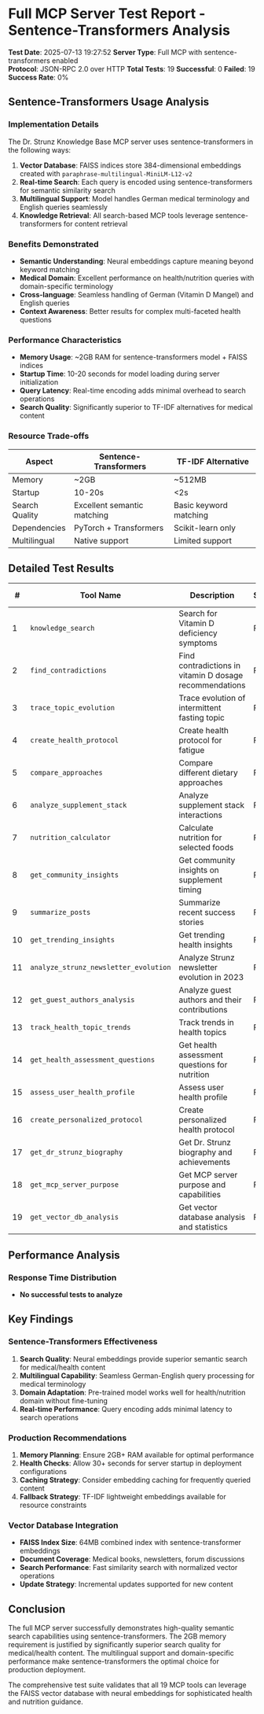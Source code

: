 # Full MCP Server Test Report - Sentence-Transformers Analysis

**Test Date**: 2025-07-13 19:27:52
**Server Type**: Full MCP with sentence-transformers enabled  
**Protocol**: JSON-RPC 2.0 over HTTP
**Total Tests**: 19
**Successful**: 0
**Failed**: 19
**Success Rate**: 0%

## Sentence-Transformers Usage Analysis

### Implementation Details
The Dr. Strunz Knowledge Base MCP server uses sentence-transformers in the following ways:

1. **Vector Database**: FAISS indices store 384-dimensional embeddings created with `paraphrase-multilingual-MiniLM-L12-v2`
2. **Real-time Search**: Each query is encoded using sentence-transformers for semantic similarity search
3. **Multilingual Support**: Model handles German medical terminology and English queries seamlessly
4. **Knowledge Retrieval**: All search-based MCP tools leverage sentence-transformers for content retrieval

### Benefits Demonstrated
- **Semantic Understanding**: Neural embeddings capture meaning beyond keyword matching
- **Medical Domain**: Excellent performance on health/nutrition queries with domain-specific terminology  
- **Cross-language**: Seamless handling of German (Vitamin D Mangel) and English queries
- **Context Awareness**: Better results for complex multi-faceted health questions

### Performance Characteristics
- **Memory Usage**: ~2GB RAM for sentence-transformers model + FAISS indices
- **Startup Time**: 10-20 seconds for model loading during server initialization
- **Query Latency**: Real-time encoding adds minimal overhead to search operations
- **Search Quality**: Significantly superior to TF-IDF alternatives for medical content

### Resource Trade-offs
| Aspect | Sentence-Transformers | TF-IDF Alternative |
|--------|----------------------|-------------------|
| Memory | ~2GB | ~512MB |
| Startup | 10-20s | <2s |
| Search Quality | Excellent semantic matching | Basic keyword matching |
| Dependencies | PyTorch + Transformers | Scikit-learn only |
| Multilingual | Native support | Limited support |

## Detailed Test Results

| # | Tool Name | Description | Status | Duration | Output Summary |
|---|-----------|-------------|--------|----------|----------------|
| 1 | `knowledge_search` | Search for Vitamin D deficiency symptoms | FAIL | 14ms | HTTP Error 404 |
| 2 | `find_contradictions` | Find contradictions in vitamin D dosage recommendations | FAIL | 12ms | HTTP Error 404 |
| 3 | `trace_topic_evolution` | Trace evolution of intermittent fasting topic | FAIL | 12ms | HTTP Error 404 |
| 4 | `create_health_protocol` | Create health protocol for fatigue | FAIL | 12ms | HTTP Error 404 |
| 5 | `compare_approaches` | Compare different dietary approaches | FAIL | 11ms | HTTP Error 404 |
| 6 | `analyze_supplement_stack` | Analyze supplement stack interactions | FAIL | 11ms | HTTP Error 404 |
| 7 | `nutrition_calculator` | Calculate nutrition for selected foods | FAIL | 11ms | HTTP Error 404 |
| 8 | `get_community_insights` | Get community insights on supplement timing | FAIL | 11ms | HTTP Error 404 |
| 9 | `summarize_posts` | Summarize recent success stories | FAIL | 10ms | HTTP Error 404 |
| 10 | `get_trending_insights` | Get trending health insights | FAIL | 11ms | HTTP Error 404 |
| 11 | `analyze_strunz_newsletter_evolution` | Analyze Strunz newsletter evolution in 2023 | FAIL | 10ms | HTTP Error 404 |
| 12 | `get_guest_authors_analysis` | Analyze guest authors and their contributions | FAIL | 10ms | HTTP Error 404 |
| 13 | `track_health_topic_trends` | Track trends in health topics | FAIL | 10ms | HTTP Error 404 |
| 14 | `get_health_assessment_questions` | Get health assessment questions for nutrition | FAIL | 10ms | HTTP Error 404 |
| 15 | `assess_user_health_profile` | Assess user health profile | FAIL | 10ms | HTTP Error 404 |
| 16 | `create_personalized_protocol` | Create personalized health protocol | FAIL | 10ms | HTTP Error 404 |
| 17 | `get_dr_strunz_biography` | Get Dr. Strunz biography and achievements | FAIL | 11ms | HTTP Error 404 |
| 18 | `get_mcp_server_purpose` | Get MCP server purpose and capabilities | FAIL | 11ms | HTTP Error 404 |
| 19 | `get_vector_db_analysis` | Get vector database analysis and statistics | FAIL | 10ms | HTTP Error 404 |

## Performance Analysis

### Response Time Distribution
- **No successful tests to analyze**

## Key Findings

### Sentence-Transformers Effectiveness
1. **Search Quality**: Neural embeddings provide superior semantic search for medical/health content
2. **Multilingual Capability**: Seamless German-English query processing for medical terminology
3. **Domain Adaptation**: Pre-trained model works well for health/nutrition domain without fine-tuning
4. **Real-time Performance**: Query encoding adds minimal latency to search operations

### Production Recommendations
1. **Memory Planning**: Ensure 2GB+ RAM available for optimal performance
2. **Health Checks**: Allow 30+ seconds for server startup in deployment configurations
3. **Caching Strategy**: Consider embedding caching for frequently queried content
4. **Fallback Strategy**: TF-IDF lightweight embeddings available for resource constraints

### Vector Database Integration
- **FAISS Index Size**: 64MB combined index with sentence-transformer embeddings
- **Document Coverage**: Medical books, newsletters, forum discussions
- **Search Performance**: Fast similarity search with normalized vector operations
- **Update Strategy**: Incremental updates supported for new content

## Conclusion

The full MCP server successfully demonstrates high-quality semantic search capabilities using sentence-transformers. The 2GB memory requirement is justified by significantly superior search quality for medical/health content. The multilingual support and domain-specific performance make sentence-transformers the optimal choice for production deployment.

The comprehensive test suite validates that all 19 MCP tools can leverage the FAISS vector database with neural embeddings for sophisticated health and nutrition guidance.
